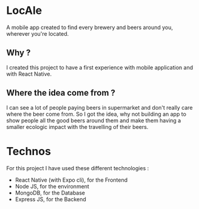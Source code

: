 # LocAle
A mobile app created to find every brewery and beers around you, wherever you're located.

## Why ?
I created this project to have a first experience with mobile application and with React Native.

## Where the idea come from ?
I can see a lot of people paying beers in supermarket and don't really care where the beer come from. 
So I got the idea, why not building an app to show people all the good beers around them and make them having a smaller ecologic impact  with the travelling of their beers.

# Technos
For this project I have used these different technologies : 
- React Native (with Expo cli), for the Frontend
- Node JS, for the environment 
- MongoDB, for the Database
- Express JS, for the Backend

